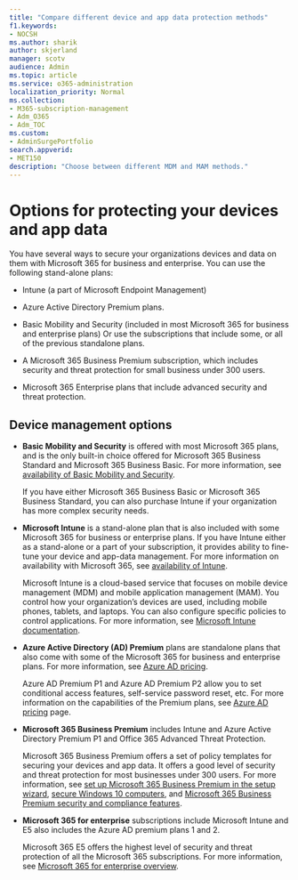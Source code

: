 ```yaml
---
title: "Compare different device and app data protection methods"
f1.keywords:
- NOCSH
ms.author: sharik
author: skjerland
manager: scotv
audience: Admin
ms.topic: article
ms.service: o365-administration
localization_priority: Normal
ms.collection: 
- M365-subscription-management
- Adm_O365
- Adm_TOC
ms.custom:
- AdminSurgePortfolio
search.appverid:
- MET150
description: "Choose between different MDM and MAM methods."
---
```


# Options for protecting your devices and app data

You have several ways to secure your organizations devices and data on them with Microsoft 365 for business and enterprise. You can use the following stand-alone plans:

- Intune (a part of Microsoft Endpoint Management)
- Azure Active Directory Premium plans.
- Basic Mobility and Security (included in most Microsoft 365 for business and enterprise plans)
Or use the subscriptions that include some, or all of the previous standalone plans.

- A Microsoft 365 Business Premium subscription, which includes security and threat protection for small business under 300 users.
- Microsoft 365 Enterprise plans that include advanced security and threat protection.

## Device management options

- **Basic Mobility and Security** is offered with most Microsoft 365 plans, and is the only built-in choice offered for Microsoft 365 Business Standard and Microsoft 365 Business Basic. For more information, see [availability of Basic Mobility and Security](../basic-mobility-security/choose-between-basic-mobility-and-security-and-intune.md#availability-of-basic-mobility-and-security-and-intune). 

    If you have either Microsoft 365 Business Basic or Microsoft 365 Business Standard, you can also purchase Intune if your organization has more complex security needs.
 
- **Microsoft Intune** is a stand-alone plan that is also included with some Microsoft 365 for business or enterprise plans. If you have Intune either as a stand-alone or a part of your subscription, it provides ability to fine-tune your device and app-data management. For more information on availability with Microsoft 365, see [availability of Intune](../basic-mobility-security/choose-between-basic-mobility-and-security-and-intune.md#availability-of-basic-mobility-and-security-and-intune).

    Microsoft Intune is a cloud-based service that focuses on mobile device management (MDM) and mobile application management (MAM). You control how your organization’s devices are used, including mobile phones, tablets, and laptops. You can also configure specific policies to control applications. For more information, see [Microsoft Intune documentation](/mem/intune/).

- **Azure Active Directory (AD) Premium** plans are standalone plans that also come with some of the Microsoft 365 for business and enterprise plans. For more information, see [Azure AD pricing](https://azure.microsoft.com/pricing/details/active-directory/).

     Azure AD Premium P1 and Azure AD Premium P2 allow you to set conditional access features, self-service password reset, etc. For more information on the capabilities of the Premium plans, see [Azure AD pricing](https://azure.microsoft.com/pricing/details/active-directory/) page.
- **Microsoft 365 Business Premium** includes Intune and Azure Active Directory Premium P1 and Office 365 Advanced Threat Protection. 
 
    Microsoft 365 Business Premium offers a set of policy templates for securing your devices and app data. It offers a good level of security and threat protection for most businesses under 300 users. For more information, see [set up Microsoft 365 Business Premium in the setup wizard](../../business/set-up.md), [secure Windows 10 computers](../../business/secure-win-10-pcs.md),  and [Microsoft 365 Business Premium security and compliance features](../../business/security-features.md).

- **Microsoft 365 for enterprise** subscriptions include Microsoft Intune and E5 also includes the Azure AD premium plans 1 and 2.

    Microsoft 365 E5 offers the highest level of security and threat protection of all the Microsoft 365 subscriptions. For more information, see [Microsoft 365 for enterprise overview](../../enterprise/microsoft-365-overview.md).